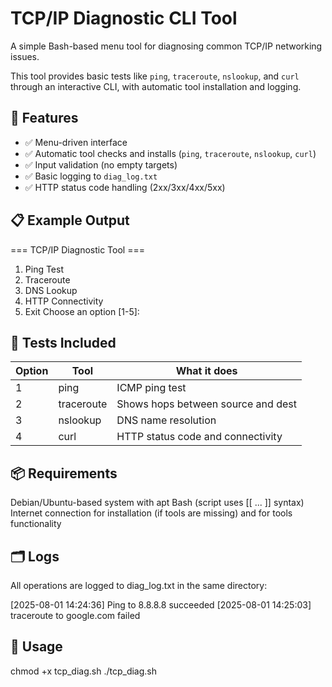 # TCP/IP Diagnostic CLI Tool

A simple Bash-based menu tool for diagnosing common TCP/IP networking issues.

This tool provides basic tests like `ping`, `traceroute`, `nslookup`, and `curl` through an interactive CLI, with automatic tool installation and logging.

## 🔧 Features

- ✅ Menu-driven interface
- ✅ Automatic tool checks and installs (`ping`, `traceroute`, `nslookup`, `curl`)
- ✅ Input validation (no empty targets)
- ✅ Basic logging to `diag_log.txt`
- ✅ HTTP status code handling (2xx/3xx/4xx/5xx)

## 📋 Example Output

=== TCP/IP Diagnostic Tool ===
1. Ping Test
2. Traceroute
3. DNS Lookup
4. HTTP Connectivity
5. Exit
Choose an option [1-5]:


## 🧪 Tests Included

| Option | Tool       | What it does                      |
|--------|------------|-----------------------------------|
| 1      | ping       | ICMP ping test                    |
| 2      | traceroute | Shows hops between source and dest |
| 3      | nslookup   | DNS name resolution               |
| 4      | curl       | HTTP status code and connectivity |


## 📦 Requirements

Debian/Ubuntu-based system with apt
Bash (script uses [[ ... ]] syntax)
Internet connection for installation (if tools are missing) and for tools functionality 


## 🗂️ Logs

All operations are logged to diag_log.txt in the same directory:

[2025-08-01 14:24:36] Ping to 8.8.8.8 succeeded
[2025-08-01 14:25:03] traceroute to google.com failed


## 🚀 Usage

chmod +x tcp_diag.sh
./tcp_diag.sh